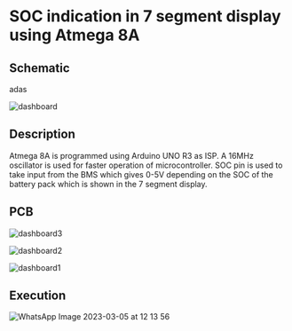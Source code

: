 # SOC indication in 7 segment display using Atmega 8A

## Schematic
adas

![dashboard](https://user-images.githubusercontent.com/97510626/222979287-5e15d80a-522c-4e2c-8404-3579f29e4f91.JPG)

## Description
Atmega 8A is programmed using Arduino UNO R3 as ISP. A 16MHz oscillator is used for faster operation of microcontroller.
SOC pin is used to take input from the BMS which gives 0-5V depending on the SOC of the battery pack which is shown in the 7 segment display. 

## PCB 
![dashboard3](https://user-images.githubusercontent.com/97510626/222983098-47cb76e0-333c-4368-87db-f34b1fa37c5e.JPG)


![dashboard2](https://user-images.githubusercontent.com/97510626/222983111-5ebd657a-e6a5-43b7-b7f7-99696ab44f7f.JPG)


![dashboard1](https://user-images.githubusercontent.com/97510626/222983115-c718e35c-42ff-42ef-ab48-5f471b491f85.JPG)

## Execution

![WhatsApp Image 2023-03-05 at 12 13 56](https://user-images.githubusercontent.com/97510626/222983946-e31d566f-dc6e-4b17-9818-b0fcfe9fb2ad.jpeg)
